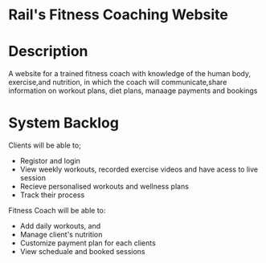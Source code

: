 # Rail's Fitness Coaching Website
# Description
A website for a trained fitness coach with knowledge of the human body, exercise,and nutrition, in which the coach will communicate,share information on workout plans, diet plans, manaage payments and bookings
# System Backlog
Clients will be able to;
 - Registor and login
 - View weekly workouts, recorded exercise videos and have acess to live session
 - Recieve personalised workouts and wellness plans
 - Track their process
   
Fitness Coach will be able to:
 - Add daily workouts, and
 - Manage client's nutrition
 - Customize payment plan for each clients
 - View scheduale and booked sessions
